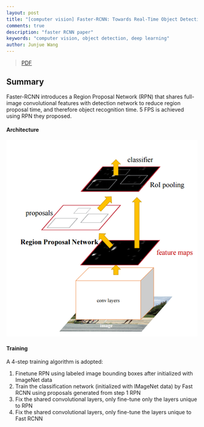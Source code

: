 ```yaml
---
layout: post
title: "[computer vision] Faster-RCNN: Towards Real-Time Object Detection with Region Proposal Networks"
comments: true
description: "faster RCNN paper"
keywords: "computer vision, object detection, deep learning"
author: Junjue Wang
---
```


> [PDF](http://arxiv.org/pdf/1506.01497v3.pdf)

## Summary

Faster-RCNN introduces a Region Proposal Network (RPN) that shares full-image convolutional features with detection network to reduce region proposal time, and therefore object recognition time. 5 FPS is achieved using RPN they proposed.

#### Architecture

![Arch](img/faster-rcnn-arch.png)

#### Training

A 4-step training algorithm is adopted:

1. Finetune RPN using labeled image bounding boxes after initialized with ImageNet data
2. Train the classification network (initialized with IMageNet data) by Fast RCNN using proposals generated from step 1 RPN
3. Fix the shared convolutional layers, only fine-tune only the layers unique to RPN
4. Fix the shared convolutional layers, only fine-tune the layers unique to Fast RCNN